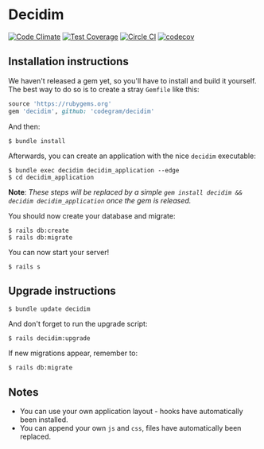 # Decidim

[![Code Climate](https://codeclimate.com/github/codegram/decidim/badges/gpa.svg)](https://codeclimate.com/github/codegram/decidim)
[![Test Coverage](https://codeclimate.com/github/codegram/decidim/badges/coverage.svg)](https://codeclimate.com/github/codegram/decidim/coverage)
[![Circle CI](https://circleci.com/gh/codegram/decidim.svg?style=svg)](https://circleci.com/gh/codegram/decidim/tree/master)
[![codecov](https://codecov.io/gh/codegram/decidim/branch/master/graph/badge.svg)](https://codecov.io/gh/codegram/decidim)

## Installation instructions

We haven't released a gem yet, so you'll have to install and build it yourself. The best way to do so is to create a stray `Gemfile` like this:

```ruby
source 'https://rubygems.org'
gem 'decidim', github: 'codegram/decidim'
```

And then:

```
$ bundle install
```

Afterwards, you can create an application with the nice `decidim` executable:

```
$ bundle exec decidim decidim_application --edge
$ cd decidim_application
```

**Note**: *These steps will be replaced by a simple `gem install decidim && decidim decidim_application` once the gem is released.*

You should now create your database and migrate:

```
$ rails db:create
$ rails db:migrate
```

You can now start your server!

```
$ rails s
```

## Upgrade instructions

```
$ bundle update decidim
```

And don't forget to run the upgrade script:

```
$ rails decidim:upgrade
```

If new migrations appear, remember to:

```
$ rails db:migrate
```

## Notes

* You can use your own application layout - hooks have automatically been installed.
* You can append your own `js` and `css`, files have automatically been replaced.
